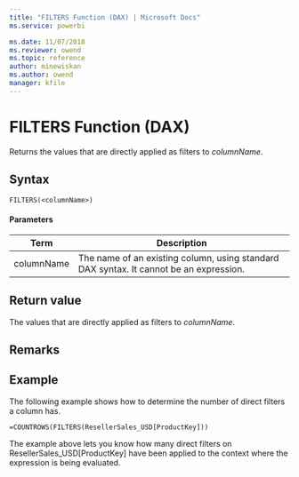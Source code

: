 ```yaml
---
title: "FILTERS Function (DAX) | Microsoft Docs"
ms.service: powerbi 

ms.date: 11/07/2018
ms.reviewer: owend
ms.topic: reference
author: minewiskan
ms.author: owend
manager: kfile
---
```

# FILTERS Function (DAX)
Returns the values that are directly applied as filters to *columnName*.  
  
## Syntax  
  
```dax
FILTERS(<columnName>)  
```
  
#### Parameters  

|Term  |Description|  
|---------|---------|
|columnName      | The name of an existing column, using standard DAX syntax. It cannot be an expression.  |

## Return value  
The values that are directly applied as filters to *columnName*.  
  
## Remarks  
  
## Example  
The following example shows how to determine the number of direct filters a column has.  
  
```dax
=COUNTROWS(FILTERS(ResellerSales_USD[ProductKey]))  
```

The example above lets you know how many direct filters on ResellerSales_USD[ProductKey] have been applied to the context where the expression is being evaluated.  
  
